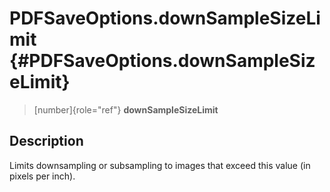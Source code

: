 PDFSaveOptions.downSampleSizeLimit {#PDFSaveOptions.downSampleSizeLimit}
==================================

> [number]{role="ref"} **downSampleSizeLimit**

Description
-----------

Limits downsampling or subsampling to images that exceed this value (in
pixels per inch).
